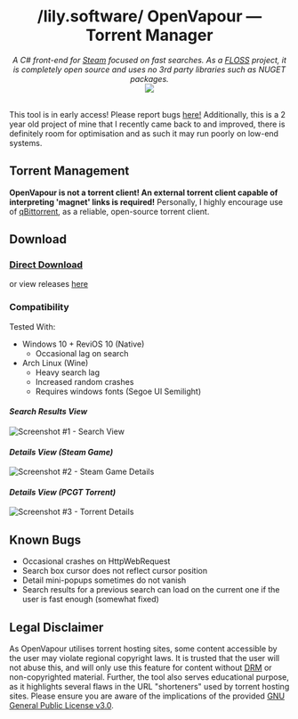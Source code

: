 <div align="center">
  <h1>/lily.software/ OpenVapour — Torrent Manager</h1>
  <i>A C# front-end for <a href="https://store.steampowered.com">Steam</a> focused on fast searches. As a <a href="https://www.gnu.org/philosophy/floss-and-foss.en.html">FLOSS</a> project, it is completely open source and uses no 3rd party libraries such as NUGET packages.</i><br>
  <img src="https://img.shields.io/github/downloads/lily-software/OpenVapour/total.svg?color=ff69b4&logoColor=white&labelColor=&style=for-the-badge"/>
</div><br>

This tool is in early access! Please report bugs [here!](https://github.com/lily-software/OpenVapour/issues) Additionally, this is a 2 year old project of mine that I recently came back to and improved, there is definitely room for optimisation and as such it may run poorly on low-end systems.

## Torrent Management
**OpenVapour is not a torrent client! An external torrent client capable of interpreting 'magnet' links is required!**
Personally, I highly encourage use of [qBittorrent](https://www.qbittorrent.org/), as a reliable, open-source torrent client.

## Download
### [Direct Download](https://github.com/lily-software/OpenVapour/releases/latest/download/OpenVapour.exe)
or view releases [here](https://github.com/lily-software/OpenVapour/releases)

### Compatibility
Tested With:
+ Windows 10 + ReviOS 10 (Native)
  + Occasional lag on search
+ Arch Linux (Wine)
  + Heavy search lag
  + Increased random crashes
  + Requires windows fonts (Segoe UI Semilight)

#### *Search Results View*
![Screenshot #1 - Search View](https://user-images.githubusercontent.com/59503910/224724215-46ae2eed-75f6-4941-8df7-a28d67d667b7.png)

#### *Details View (Steam Game)*
![Screenshot #2 - Steam Game Details](https://user-images.githubusercontent.com/59503910/224725037-559b3cc0-2839-4aac-a7cf-b434ea4eba6a.png)

#### *Details View (PCGT Torrent)*
![Screenshot #3 - Torrent Details](https://user-images.githubusercontent.com/59503910/224724507-8d55d4ca-908c-46ac-9ee4-5782c40b0241.png)

## Known Bugs
- Occasional crashes on HttpWebRequest
- Search box cursor does not reflect cursor position
- Detail mini-popups sometimes do not vanish
- Search results for a previous search can load on the current one if the user is fast enough (somewhat fixed)

## Legal Disclaimer
As OpenVapour utilises torrent hosting sites, some content accessible by the user may violate regional copyright laws. It is trusted that the user will not abuse this, and will only use this feature for content without [DRM](https://en.wikipedia.org/wiki/Digital_rights_management) or non-copyrighted material. Further, the tool also serves educational purpose, as it highlights several flaws in the URL "shorteners" used by torrent hosting sites. 
Please ensure you are aware of the implications of the provided [GNU General Public License v3.0](https://github.com/lily-software/OpenVapour/blob/master/LICENSE.txt).
